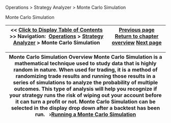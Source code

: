 ﻿


Operations \> Strategy Analyzer \> Monte Carlo Simulation






















Monte Carlo Simulation







| \<\< [Click to Display Table of Contents](monte_carlo_simulation.md) \>\> **Navigation:**     [Operations](operations-1.md) \> [Strategy Analyzer](strategy_analyzer-1.md) \> Monte Carlo Simulation | [Previous page](reviewing_performance_results-1.md) [Return to chapter overview](strategy_analyzer-1.md) [Next page](running_a_monte_carlo_simulati-1.md) |
| --- | --- |













| Monte Carlo Simulation Overview Monte Carlo Simulation is a mathematical technique used to study data that is highly random in nature. When used for trading, it is a method of randomizing trade results and running those results in a series of simulations to analyze the probability of multiple outcomes. This type of analysis will help you recognize if your strategy runs the risk of wiping out your account before it can turn a profit or not. Monte Carlo Simulation can be selected in the display drop down after a backtest has been run.    ›[Running a Monte Carlo Simulation](running_a_monte_carlo_simulati-1.md) |
| --- |










